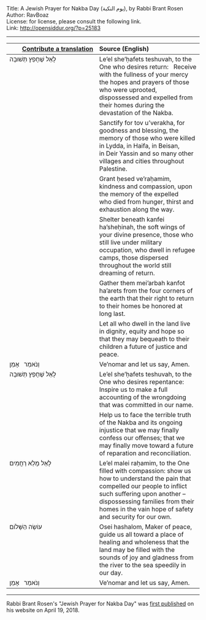 <html>
<head></head>
<body>
Title: A Jewish Prayer for Nakba Day (يوم النكبة), by Rabbi Brant Rosen<br />
Author: RavBoaz<br />
License: for license, please consult the following link.<br />
Link: <a href="http://opensiddur.org/?p=25183">http://opensiddur.org/?p=25183</a>
<p />
<hr />

<table style="margin-left: auto;margin-right: auto;" class="draggable">
<thead><tr><th id="x" style="text-align: right;"><a href="https://opensiddur.org/contributing/upload/">Contribute a translation</a></th><th style="text-align: left;">Source (English)</th></tr></thead>
<tbody>
<tr><td style="vertical-align:top;" width="46%">
<div class="liturgy"><span lang="he">
לָאֵל שֶׁחָפֵץ תְּשׁוּבָה
</span></div></td>
 
<td style="vertical-align:top;" width="53%">
<div class="english">
Le’el she’ḥafets teshuvah,
to the One who desires return:
&nbsp;
Receive with the fullness of your mercy
the hopes and prayers of those
who were uprooted, dispossessed
and expelled from their homes
during the devastation of the Nakba.
</div></td></tr>


<tr><td style="vertical-align:top;" width="46%">
<div class="liturgy"><span lang="he">

</span></div></td>
 
<td style="vertical-align:top;" width="53%">
<div class="english">
Sanctify for tov u’verakha,
for goodness and blessing,
the memory of those who were killed
in Lydda, in Haifa, in Beisan, in Deir Yassin
and so many other villages and cities
throughout Palestine.
</div></td></tr>


<tr><td style="vertical-align:top;" width="46%">
<div class="liturgy"><span lang="he">

</span></div></td>
 
<td style="vertical-align:top;" width="53%">
<div class="english">
Grant ḥesed ve’raḥamim,
kindness and compassion,
upon the memory of the expelled
who died from hunger,
thirst and exhaustion
along the way.
</div></td></tr>


<tr><td style="vertical-align:top;" width="46%">
<div class="liturgy"><span lang="he">

</span></div></td>
 
<td style="vertical-align:top;" width="53%">
<div class="english">
Shelter beneath kanfei ha’sheḥinah,
the soft wings of your divine presence,
those who still live under military occupation,
who dwell in refugee camps,
those dispersed throughout the world
still dreaming of return.
</div></td></tr>


<tr><td style="vertical-align:top;" width="46%">
<div class="liturgy"><span lang="he">

</span></div></td>
 
<td style="vertical-align:top;" width="53%">
<div class="english">
Gather them mei’arbah kanfot ha’arets
from the four corners of the earth
that their right to return to their homes
be honored at long last.
</div></td></tr>


<tr><td style="vertical-align:top;" width="46%">
<div class="liturgy"><span lang="he">

</span></div></td>
 
<td style="vertical-align:top;" width="53%">
<div class="english">
Let all who dwell in the land
live in dignity, equity and hope
so that they may bequeath to their children
a future of justice and peace.
</div></td></tr>


<tr><td style="vertical-align:top;" width="46%">
<div class="liturgy"><span lang="he">
וְנֹאמַר
&nbsp;
אָמֵן
</span></div></td>
 
<td style="vertical-align:top;" width="53%">
<div class="english">
Ve’nomar
and let us say,
Amen.
</div></td></tr>


<tr><td style="vertical-align:top;" width="46%">
<div class="liturgy"><span lang="he">
לָאֵל שֶׁחָפֵץ תְּשׁוּבָה
</span></div></td>
 
<td style="vertical-align:top;" width="53%">
<div class="english">
Le’el she’ḥafets teshuvah,
to the One who desires repentance:
&nbsp;
Inspire us to make a full accounting
of the wrongdoing that was
committed in our name.
</div></td></tr>


<tr><td style="vertical-align:top;" width="46%">
<div class="liturgy"><span lang="he">

</span></div></td>
 
<td style="vertical-align:top;" width="53%">
<div class="english">
Help us to face the terrible truth of the Nakba
and its ongoing injustice
that we may finally confess our offenses;
that we may finally move toward a future
of reparation and reconciliation.
</div></td></tr>


<tr><td style="vertical-align:top;" width="46%">
<div class="liturgy"><span lang="he">
לָאֵל מָלֵא רַחֲמִים
</span></div></td>
 
<td style="vertical-align:top;" width="53%">
<div class="english">
Le’el malei raḥamim,
to the One filled with compassion:
show us how to understand the pain
that compelled our people to inflict
such suffering upon another –
dispossessing families from their homes
in the vain hope of safety and security
for our own.
</div></td></tr>


<tr><td style="vertical-align:top;" width="46%">
<div class="liturgy"><span lang="he">
עוֹשֶׂה הַשָּׁלוֹם
</span></div></td>
 
<td style="vertical-align:top;" width="53%">
<div class="english">
Osei hashalom,
Maker of peace,
guide us all toward a place
of healing and wholeness
that the land may be filled
with the sounds of joy and gladness
from the river to the sea
speedily in our day.
</div></td></tr>


<tr><td style="vertical-align:top;" width="46%">
<div class="liturgy"><span lang="he">
וְנֹאמַר
&nbsp;
אָמֵן
</span></div></td>
 
<td style="vertical-align:top;" width="53%">
<div class="english">
Ve’nomar
and let us say,
Amen.
</div></td></tr>
</tbody></table>

<hr />

Rabbi Brant Rosen's "Jewish Prayer for Nakba Day" was <a href="https://rabbibrant.com/2018/04/19/a-jewish-prayer-for-nakba-day/">first published</a> on his website on April 19, 2018.
</body>
</html>